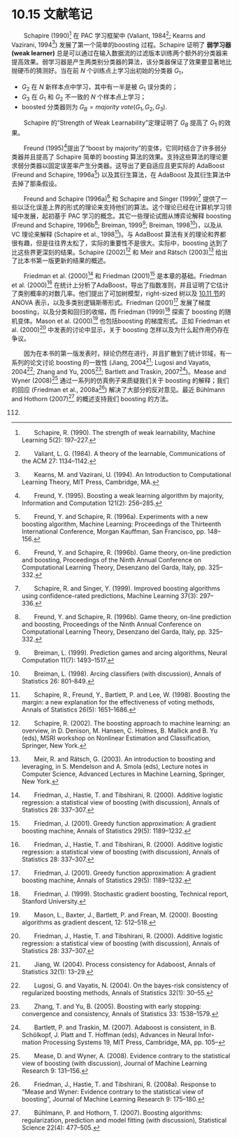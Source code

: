 # 10.15 文献笔记

<style>p{text-indent:2em;2}</style>

Schapire (1990)[^1] 在 PAC 学习框架中 (Valiant, 1984[^2]; Kearns and Vazirani, 1994[^3]) 发展了第一个简单的boosting 过程。Schapire 证明了 **弱学习器 (weak learner)** 总是可以通过在输入数据流的过滤版本训练两个额外的分类器来提高效果。弱学习器是产生两类别分类器的算法，该分类器保证了效果要显著地比抛硬币的猜测好。当在前 $N$ 个训练点上学习出初始的分类器 $G_1$，

- $G_2$ 在 $N$ 新样本点中学习，其中有一半是被 $G_1$ 误分类的；
- $G_3$ 在 $G_1$ 和 $G_2$ 不一致的 $N$ 个样本点上学习；
- boosted 分类器则为 $G_B=majority\; vote(G_1,G_2,G_3)$.

Schapire 的“Strength of Weak Learnability”定理证明了 $G_B$ 提高了 $G_1$ 的效果。

Freund (1995)[^4 ]提出了“boost by majority”的变体，它同时结合了许多弱分类器并且提高了 Schapire 简单的 boosting 算法的效果。支持这些算法的理论要求弱分类器以固定误差率产生分类器。这导出了更自适应且更实际的 AdaBoost (Freund and Schapire, 1996a[^5]) 以及其衍生算法，在 AdaBoost 及其衍生算法中去掉了那条假设。

Freund and Schapire (1996a)[^6] 和 Schapire and Singer (1999)[^7] 提供了一些以泛化误差上界的形式的理论来支持他们的算法。这个理论已经在计算机学习领域中发展，起初基于 PAC 学习的概念。其它一些理论试图从博弈论解释 boosting (Freund and Schapire, 1996b[^6]; Breiman, 1999[^9]; Breiman, 1998[^10])，以及从 VC 理论来解释 (Schapire et al., 1998[^11])。与 AdaBoost 算法有关的理论和界都很有趣，但是往往界太松了，实际的重要性不是很大。实际中，boosting 达到了比这些界更深刻的结果。Schapire (2002)[^12] 和 Meir and Rätsch (2003)[^13] 给出了比本书第一版更新的结果的概述。

Friedman et al. (2000)[^16] 和 Friedman (2001)[^15] 是本章的基础。Friedman et al. (2000)[^16] 在统计上分析了AdaBoost，导出了指数准则，并且证明了它估计了类别概率的对数几率。他们提出了可加树模型，right-sized 树以及 [10.11 节](../10.11-Right-Sized-Trees-for-Boosting.md)的 ANOVA 表示，以及多类别逻辑斯蒂形式。Friedman (2001)[^17] 发展了梯度 boosting，以及分类和回归的收缩，而 Friedman (1999)[^18] 探索了 boosting 的随机变体。Mason et al. (2000)[^19] 也包括boosting 的梯度形式。正如 Friedman et al. (2000)[^20] 中发表的讨论中显示，关于 boosting 怎样以及为什么起作用仍存在争议。

因为在本书的第一版发表时，辩论仍然在进行，并且扩散到了统计邻域，有一系列的论文讨论 boosting 的一致性 (Jiang, 2004[^21]; Lugosi and Vayatis, 2004[^22]; Zhang and Yu, 2005[^23]; Bartlett and Traskin, 2007[^24])。Mease and Wyner (2008)[^25] 通过一系列的仿真例子来质疑我们关于 boosting 的解释；我们的回应 (Friedman et al., 2008a[^26]) 解决了大部分的反对意见。最近 Bühlmann and Hothorn (2007)[^27] 的概述支持我们 boosting 的方法。

[^1]: Schapire, R. (1990). The strength of weak learnability, Machine Learning 5(2): 197–227.
[^2]: Valiant, L. G. (1984). A theory of the learnable, Communications of the ACM 27: 1134–1142.
[^3]: Kearns, M. and Vazirani, U. (1994). An Introduction to Computational Learning Theory, MIT Press, Cambridge, MA.
[^4]: Freund, Y. (1995). Boosting a weak learning algorithm by majority, Information and Computation 121(2): 256–285.
[^5]: Freund, Y. and Schapire, R. (1996a). Experiments with a new boosting algorithm, Machine Learning: Proceedings of the Thirteenth International Conference, Morgan Kauffman, San Francisco, pp. 148–156.
[^6]: Freund, Y. and Schapire, R. (1996b). Game theory, on-line prediction and boosting, Proceedings of the Ninth Annual Conference on Computational Learning Theory, Desenzano del Garda, Italy, pp. 325–332.
[^7]: Schapire, R. and Singer, Y. (1999). Improved boosting algorithms using confidence-rated predictions, Machine Learning 37(3): 297–336.
[^9]: Breiman, L. (1999). Prediction games and arcing algorithms, Neural Computation 11(7): 1493–1517.
[^10]: Breiman, L. (1998). Arcing classifiers (with discussion), Annals of Statistics 26: 801–849.
[^11]: Schapire, R., Freund, Y., Bartlett, P. and Lee, W. (1998). Boosting the margin: a new explanation for the effectiveness of voting methods, Annals of Statistics 26(5): 1651–1686.
[^12]: Schapire, R. (2002). The boosting approach to machine learning: an overview, in D. Denison, M. Hansen, C. Holmes, B. Mallick and B. Yu (eds), MSRI workshop on Nonlinear Estimation and Classification, Springer, New York.
[^13]: Meir, R. and Rätsch, G. (2003). An introduction to boosting and leveraging, in S. Mendelson and A. Smola (eds), Lecture notes in Computer Science, Advanced Lectures in Machine Learning, Springer, New York.
[^15]: Friedman, J. (2001). Greedy function approximation: A gradient boosting machine, Annals of Statistics 29(5): 1189–1232.
[^16]: Friedman, J., Hastie, T. and Tibshirani, R. (2000). Additive logistic regression: a statistical view of boosting (with discussion), Annals of Statistics 28: 337–307.
[^17]: Friedman, J. (2001). Greedy function approximation: A gradient boosting machine, Annals of Statistics 29(5): 1189–1232.
[^18]: Friedman, J. (1999). Stochastic gradient boosting, Technical report, Stanford University.
[^19]: Mason, L., Baxter, J., Bartlett, P. and Frean, M. (2000). Boosting algorithms as gradient descent, 12: 512–518.
[^20]: Friedman, J., Hastie, T. and Tibshirani, R. (2000). Additive logistic regression: a statistical view of boosting (with discussion), Annals of Statistics 28: 337–307.
[^21]: Jiang, W. (2004). Process consistency for Adaboost, Annals of Statistics 32(1): 13–29.
[^22]: Lugosi, G. and Vayatis, N. (2004). On the bayes-risk consistency of regularized boosting methods, Annals of Statistics 32(1): 30–55.
[^23]: Zhang, T. and Yu, B. (2005). Boosting with early stopping: convergence and consistency, Annals of Statistics 33: 1538–1579.
[^24]: Bartlett, P. and Traskin, M. (2007). Adaboost is consistent, in
B. Schölkopf, J. Platt and T. Hoffman (eds), Advances in Neural Infor-
mation Processing Systems 19, MIT Press, Cambridge, MA, pp. 105–
112.
[^25]: Mease, D. and Wyner, A. (2008). Evidence contrary to the statistical view of boosting (with discussion), Journal of Machine Learning Research 9: 131–156.
[^26]: Friedman, J., Hastie, T. and Tibshirani, R. (2008a). Response to “Mease and Wyner: Evidence contrary to the statistical view of boosting”, Journal of Machine Learning Research 9: 175–180.
[^27]: Bühlmann, P. and Hothorn, T. (2007). Boosting algorithms: regularization, prediction and model fitting (with discussion), Statistical Science 22(4): 477–505.
